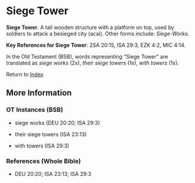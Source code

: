 # Siege Tower
**Siege Tower**. 
A tall wooden structure with a platform on top, used by soldiers to attack a besieged city (acai). 
Other forms include: 
*Siege-Works*. 


**Key References for Siege Tower**: 
2SA 20:15, ISA 29:3, EZK 4:2, MIC 4:14. 


In the Old Testament (BSB), words representing “Siege Tower” are translated as 
*siege works* (2x), *their siege towers* (1x), *with towers* (1x). 




Return to [Index](00-Index.md)

## More Information

### OT Instances (BSB)

* siege works (DEU 20:20; ISA 29:3)

* their siege towers (ISA 23:13)

* with towers (ISA 29:3)



### References (Whole Bible)

* DEU 20:20; ISA 23:13; ISA 29:3



